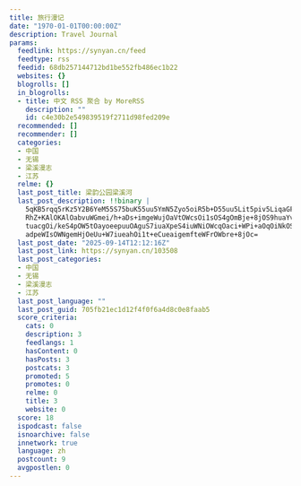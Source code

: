 ```yaml
---
title: 旅行漫记
date: "1970-01-01T00:00:00Z"
description: Travel Journal
params:
  feedlink: https://synyan.cn/feed
  feedtype: rss
  feedid: 68db257144712bd1be552fb486ec1b22
  websites: {}
  blogrolls: []
  in_blogrolls:
  - title: 中文 RSS 聚合 by MoreRSS
    description: ""
    id: c4e30b2e549839519f2711d98fed209e
  recommended: []
  recommender: []
  categories:
  - 中国
  - 无锡
  - 梁溪漫志
  - 江苏
  relme: {}
  last_post_title: 梁韵公园梁溪河
  last_post_description: !!binary |
    5qKB5rqq5rKz5Y2B6YeM55S75buK55uu5YmN5Zyo5oiR5b+D55uu5Lit5piv5LiqaGFzaH
    RhZ+KAlOKAlOabvuWGmei/h+aDs+imgeWujOaVtOWcsOi1sOS4gOmBje+8jOS9huaYvueE
    tuacgOi/keS4pOW5tOayoeepuuOAguS7iuaXpeS4iuWNiOWcqOaci+WPi+aOqOiNkOS4i+
    adpeWIsOWNgemHjOeUu+W7iueahOi1t+eCueaigemfteWFrOWbre+8jOc=
  last_post_date: "2025-09-14T12:12:16Z"
  last_post_link: https://synyan.cn/103508
  last_post_categories:
  - 中国
  - 无锡
  - 梁溪漫志
  - 江苏
  last_post_language: ""
  last_post_guid: 705fb21ec1d12f4f0f6a4d8c0e8faab5
  score_criteria:
    cats: 0
    description: 3
    feedlangs: 1
    hasContent: 0
    hasPosts: 3
    postcats: 3
    promoted: 5
    promotes: 0
    relme: 0
    title: 3
    website: 0
  score: 18
  ispodcast: false
  isnoarchive: false
  innetwork: true
  language: zh
  postcount: 9
  avgpostlen: 0
---
```


